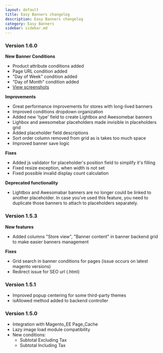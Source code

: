 ```yaml
---
layout: default
title: Easy Banners changelog
description: Easy Banners changelog
category: Easy Banners
sidebar: sidebar.md
---
```


### Version 1.6.0

**New Banner Conditions**

 -  Product attribute conditions added
 -  Page URL condition added
 -  "Day of Week" condition added
 -  "Day of Month" condition added
 -  [View screenshots](../backend/manage-banners/#conditions)

**Improvements**

 -  Great performance improvements for stores with long-lived banners
 -  Improved conditions dropdown organization
 -  Added new 'type' field to create Lightbox and Awesomebar banners
 -  Lighbox and awesomebar placeholders made invisible in placeholders grid
 -  Added placeholder field descriptions
 -  Sort order column removed from grid as is takes too much space
 -  Improved banner save logic

**Fixes**

 -  Added js validator for placeholder's position field to simplify it's filling
 -  Fixed resize exception, when width is not set
 -  Fixed possible invalid display count calculation

**Deprecated functionality**

 -  Lightbox and Awesomabar banners are no longer could be linked to another
    placeholder. In case you've used this feature, you need to duplicate those
    banners to attach to placeholders separately.

### Version 1.5.3

**New features**

 -  Added columns "Store view", "Banner content" in banner backend grid to make
    easier banners management

**Fixes**

 -  Grid search in banner conditions for pages (issue occurs on latest magento
    versions)
 -  Redirect issue for SEO url (.html)

### Version 1.5.1

 -  Improved popup centering for some third-party themes
 -  isAllowed method added to backend controller


### Version 1.5.0

 -  Integration with Magento_EE Page_Cache
 -  Lazy image load module compatibility
 -  New conditions:
    - Subtotal Excluding Tax
    - Subtotal Including Tax

